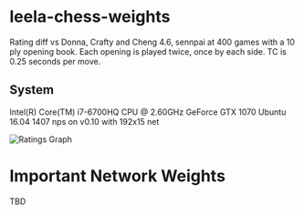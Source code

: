 # leela-chess-weights

Rating diff vs Donna, Crafty and Cheng 4.6, sennpai at 400 games with a 10 ply opening book. Each opening is played twice, once by each side. TC is 0.25 seconds per move.

## System

Intel(R) Core(TM) i7-6700HQ CPU @ 2.60GHz
GeForce GTX 1070
Ubuntu 16.04
1407 nps on v0.10 with 192x15 net

![Ratings Graph](https://raw.githubusercontent.com/dkappe/leela-chess-weights/master/chart.png)

# Important Network Weights

TBD
